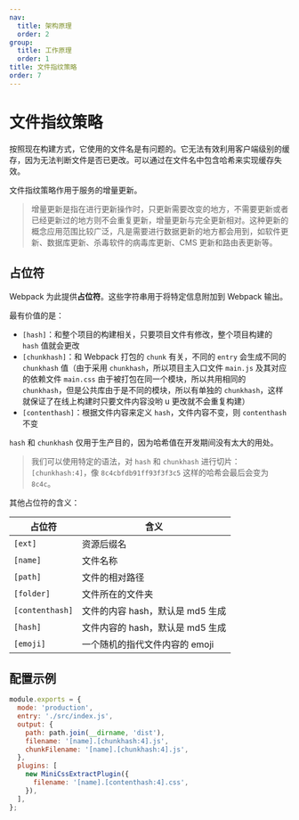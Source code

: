 ```yaml
---
nav:
  title: 架构原理
  order: 2
group:
  title: 工作原理
  order: 1
title: 文件指纹策略
order: 7
---
```


# 文件指纹策略

按照现在构建方式，它使用的文件名是有问题的。它无法有效利用客户端级别的缓存，因为无法判断文件是否已更改。可以通过在文件名中包含哈希来实现缓存失效。

文件指纹策略作用于服务的增量更新。

> 增量更新是指在进行更新操作时，只更新需要改变的地方，不需要更新或者已经更新过的地方则不会重复更新，增量更新与完全更新相对。这种更新的概念应用范围比较广泛，凡是需要进行数据更新的地方都会用到，如软件更新、数据库更新、杀毒软件的病毒库更新、CMS 更新和路由表更新等。

## 占位符

Webpack 为此提供**占位符**。这些字符串用于将特定信息附加到 Webpack 输出。

最有价值的是：

- `[hash]`：和整个项目的构建相关，只要项目文件有修改，整个项目构建的 `hash` 值就会更改
- `[chunkhash]`：和 Webpack 打包的 `chunk` 有关，不同的 `entry` 会生成不同的 `chunkhash` 值（由于采用 `chunkhash`，所以项目主入口文件 `main.js` 及其对应的依赖文件 `main.css` 由于被打包在同一个模块，所以共用相同的 `chunkhash`，但是公共库由于是不同的模块，所以有单独的 `chunkhash`，这样就保证了在线上构建时只要文件内容没哟 u 更改就不会重复构建）
- `[contenthash]`：根据文件内容来定义 `hash`，文件内容不变，则 `contenthash` 不变

`hash` 和 `chunkhash` 仅用于生产目的，因为哈希值在开发期间没有太大的用处。

> 我们可以使用特定的语法，对 `hash` 和 `chunkhash` 进行切片：`[chunkhash:4]`，像 `8c4cbfdb91ff93f3f3c5` 这样的哈希会最后会变为 `8c4c`。

其他占位符的含义：

| 占位符          | 含义                             |
| --------------- | -------------------------------- |
| `[ext]`         | 资源后缀名                       |
| `[name]`        | 文件名称                         |
| `[path]`        | 文件的相对路径                   |
| `[folder]`      | 文件所在的文件夹                 |
| `[contenthash]` | 文件的内容 hash，默认是 md5 生成 |
| `[hash]`        | 文件内容的 hash，默认是 md5 生成 |
| `[emoji]`       | 一个随机的指代文件内容的 emoji   |

## 配置示例

```js
module.exports = {
  mode: 'production',
  entry: './src/index.js',
  output: {
    path: path.join(__dirname, 'dist'),
    filename: '[name].[chunkhash:4].js',
    chunkFilename: '[name].[chunkhash:4].js',
  },
  plugins: [
    new MiniCssExtractPlugin({
      filename: '[name].[contenthash:4].css',
    }),
  ],
};
```
